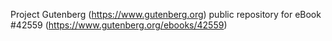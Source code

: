 Project Gutenberg (https://www.gutenberg.org) public repository for eBook #42559 (https://www.gutenberg.org/ebooks/42559)
